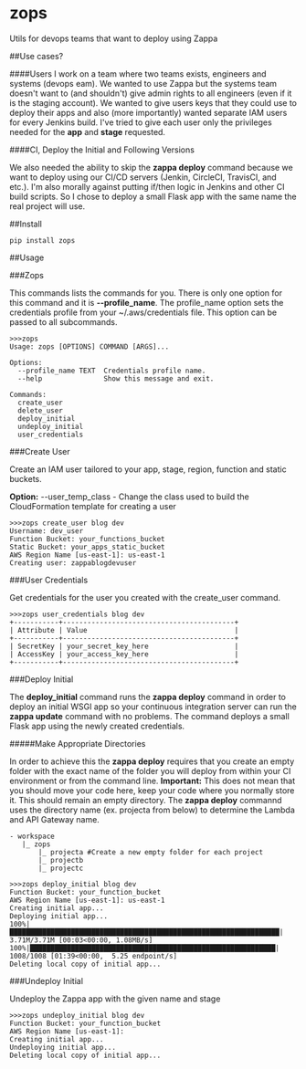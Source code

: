 # zops
Utils for devops teams that want to deploy using Zappa

##Use cases?

####Users
I work on a team where two teams exists, engineers and systems (devops eam). We wanted to use Zappa but the systems team doesn't want to (and shouldn't) give admin rights to all engineers (even if it is the staging account). We wanted to give users keys that they could use to deploy their apps and also (more importantly) wanted separate IAM users for every Jenkins build. I've tried to give each user only the privileges needed for the **app** and **stage** requested.

####CI, Deploy the Initial and Following Versions

We also needed the ability to skip the **zappa deploy** command because we want to deploy using our CI/CD servers (Jenkin, CircleCI, TravisCI, and etc.). I'm also morally against putting if/then logic in Jenkins and other CI build scripts.
So I chose to deploy a small Flask app with the same name the real project will use.

##Install

```
pip install zops
```

##Usage

###Zops

This commands lists the commands for you. There is only one option for this command and it is **--profile_name**. The profile_name option sets the credentials profile from your ~/.aws/credentials file. This option can be passed to all subcommands.
```
>>>zops
Usage: zops [OPTIONS] COMMAND [ARGS]...

Options:
  --profile_name TEXT  Credentials profile name.
  --help               Show this message and exit.

Commands:
  create_user
  delete_user
  deploy_initial
  undeploy_initial
  user_credentials
```

###Create User

Create an IAM user tailored to your app, stage, region, function and static buckets.

**Option:** --user_temp_class - Change the class used to build the CloudFormation template for creating a user
```
>>>zops create_user blog dev
Username: dev_user
Function Bucket: your_functions_bucket
Static Bucket: your_apps_static_bucket
AWS Region Name [us-east-1]: us-east-1
Creating user: zappablogdevuser
```

###User Credentials

Get credentials for the user you created with the create_user command.

```
>>>zops user_credentials blog dev
+-----------+------------------------------------------+
| Attribute | Value                                    |
+-----------+------------------------------------------+
| SecretKey | your_secret_key_here                     |
| AccessKey | your_access_key_here                     |
+-----------+------------------------------------------+

```

###Deploy Initial


The **deploy_initial** command runs the **zappa deploy** command in order to deploy an initial WSGI app so your continuous integration server can run the **zappa update** command with no problems. The command deploys a small Flask app using the newly created credentials.

#####Make Appropriate Directories

In order to achieve this the **zappa deploy** requires that you create an empty folder with the exact name of the folder you will deploy from within your CI environment or from the command line. **Important:** This does not mean that you should move your code here, keep your code where you normally store it. This should remain an empty directory. The **zappa deploy** commannd uses the directory name (ex. projecta from below) to determine the Lambda and API Gateway name.
 ```
- workspace
    |_ zops
        |_ projecta #Create a new empty folder for each project
        |_ projectb
        |_ projectc

 ```

```
>>>zops deploy_initial blog dev
Function Bucket: your_function_bucket
AWS Region Name [us-east-1]: us-east-1
Creating initial app...
Deploying initial app...
100%|██████████████████████████████████████████████████████████████████| 3.71M/3.71M [00:03<00:00, 1.08MB/s]
100%|████████████████████████████████████████████████████████████| 1008/1008 [01:39<00:00,  5.25 endpoint/s]
Deleting local copy of initial app...

```

###Undeploy Initial

Undeploy the Zappa app with the given name and stage

```
>>>zops undeploy_initial blog dev
Function Bucket: your_function_bucket
AWS Region Name [us-east-1]:
Creating initial app...
Undeploying initial app...
Deleting local copy of initial app...
```